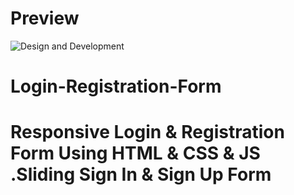 # Preview
![Design and Development](https://github.com/JunaidShamnad/SignIn-SignUp-Form/blob/main/img/Login%20%26%20Registration%20Form.png)

# Login-Registration-Form
Responsive Login &amp; Registration Form Using HTML &amp; CSS &amp; JS .Sliding Sign In &amp; Sign Up Form
  =========================
